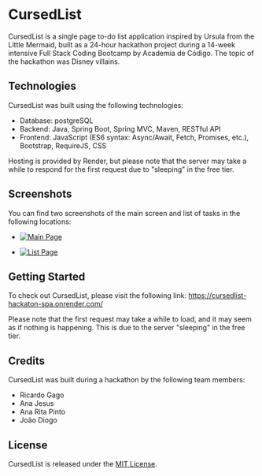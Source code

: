 # CursedList

CursedList is a single page to-do list application inspired by Ursula from the Little Mermaid, built as a 24-hour hackathon project during a 14-week intensive Full Stack Coding Bootcamp by Academia de Código. The topic of the hackathon was Disney villains.

## Technologies

CursedList was built using the following technologies:

- Database: postgreSQL
- Backend: Java, Spring Boot, Spring MVC, Maven, RESTful API
- Frontend: JavaScript (ES6 syntax: Async/Await, Fetch, Promises, etc.), Bootstrap, RequireJS, CSS

Hosting is provided by Render, but please note that the server may take a while to respond for the first request due to "sleeping" in the free tier.

## Screenshots

You can find two screenshots of the main screen and list of tasks in the following locations:

- [![Main Page](https://gitlab.com/ricardomgago/cursedlist-hackaton-sp-app/-/raw/master/cursedList_main_page.png)](https://gitlab.com/ricardomgago/cursedlist-hackaton-sp-app/-/raw/master/cursedList_main_page.png)

- [![List Page](https://gitlab.com/ricardomgago/cursedlist-hackaton-sp-app/-/raw/master/cursedList_list_page.png)](https://gitlab.com/ricardomgago/cursedlist-hackaton-sp-app/-/raw/master/cursedList_list_page.png)


## Getting Started

To check out CursedList, please visit the following link: https://cursedlist-hackaton-spa.onrender.com/

Please note that the first request may take a while to load, and it may seem as if nothing is happening. This is due to the server "sleeping" in the free tier.

## Credits

CursedList was built during a hackathon by the following team members:

- Ricardo Gago
- Ana Jesus
- Ana Rita Pinto
- João Diogo

## License

CursedList is released under the [MIT License](https://opensource.org/licenses/MIT).
